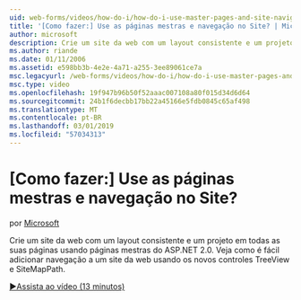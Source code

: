 ```yaml
---
uid: web-forms/videos/how-do-i/how-do-i-use-master-pages-and-site-navigation
title: '[Como fazer:] Use as páginas mestras e navegação no Site? | Microsoft Docs'
author: microsoft
description: Crie um site da web com um layout consistente e um projeto em todas as suas páginas usando páginas mestras do ASP.NET 2.0. Veja como é fácil adicionar navegação a um site da web...
ms.author: riande
ms.date: 01/11/2006
ms.assetid: e598bb3b-4e2e-4a71-a255-3ee89061ce7a
msc.legacyurl: /web-forms/videos/how-do-i/how-do-i-use-master-pages-and-site-navigation
msc.type: video
ms.openlocfilehash: 19f947b96b50f52aaac007108a80f015d34d6d64
ms.sourcegitcommit: 24b1f6decbb17bb22a45166e5fdb0845c65af498
ms.translationtype: MT
ms.contentlocale: pt-BR
ms.lasthandoff: 03/01/2019
ms.locfileid: "57034313"
---
```

<a name="how-do-i-use-master-pages-and-site-navigation"></a>[Como fazer:] Use as páginas mestras e navegação no Site?
====================
por [Microsoft](https://github.com/microsoft)

Crie um site da web com um layout consistente e um projeto em todas as suas páginas usando páginas mestras do ASP.NET 2.0. Veja como é fácil adicionar navegação a um site da web usando os novos controles TreeView e SiteMapPath.

[&#9654;Assista ao vídeo (13 minutos)](https://channel9.msdn.com/Blogs/ASP-NET-Site-Videos/how-do-i-use-master-pages-and-site-navigation)
